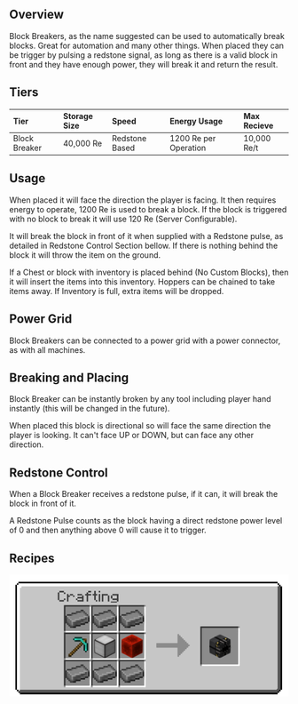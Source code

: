 ## Overview

Block Breakers, as the name suggested can be used to automatically break
blocks. Great for automation and many other things. When placed they can
be trigger by pulsing a redstone signal, as long as there is a valid
block in front and they have enough power, they will break it and return
the result.

## Tiers

| Tier         | Storage Size | Speed          | Energy Usage          | Max Recieve |
|:-------------|:-------------|:---------------|:----------------------|:------------|
| Block Breaker | 40,000 Re    | Redstone Based | 1200 Re per Operation | 10,000 Re/t |


## Usage

When placed it will face the direction the player is facing. It then
requires energy to operate, 1200 Re is used to break a block. If the
block is triggered with no block to break it will use 120 Re (Server
Configurable).

It will break the block in front of it when supplied with a Redstone
pulse, as detailed in Redstone Control Section bellow. If there is
nothing behind the block it will throw the item on the ground.

If a Chest or block with inventory is placed behind (No Custom Blocks),
then it will insert the items into this inventory. Hoppers can be
chained to take items away. If Inventory is full, extra items will be
dropped.

## Power Grid

Block Breakers can be connected to a power grid with a power connector,
as with all machines.

## Breaking and Placing

Block Breaker can be instantly broken by any tool including player hand
instantly (this will be changed in the future).

When placed this block is directional so will face the same direction
the player is looking. It can't face UP or DOWN, but can face any other
direction.

## Redstone Control

When a Block Breaker receives a redstone pulse, if it can, it will break
the block in front of it.

A Redstone Pulse counts as the block having a direct redstone power
level of 0 and then anything above 0 will cause it to trigger.


## Recipes

![Block Breaker Recipe](/assets/craftory-tech/crafting/block_breaker.png)
